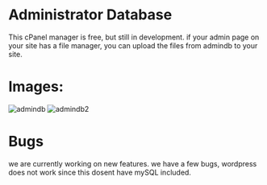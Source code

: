 # Administrator Database
This cPanel manager is free, but still in development.
if your admin page on your site has a file manager, you can upload the files from admindb to your site.

# Images:
![admindb](https://user-images.githubusercontent.com/72953518/111859057-55fe1c00-8914-11eb-8a84-7cb18ccc7111.PNG)
![admindb2](https://user-images.githubusercontent.com/72953518/111859060-5696b280-8914-11eb-828f-7daa6bc50f3f.PNG)

# Bugs
we are currently working on new features.
we have a few bugs, wordpress does not work since this dosent have mySQL included.
